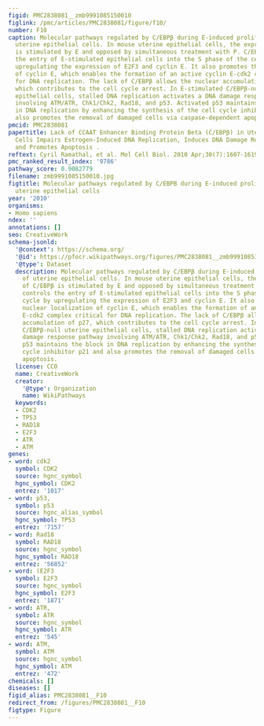 ```yaml
---
figid: PMC2838081__zmb9991085150010
figlink: /pmc/articles/PMC2838081/figure/f10/
number: F10
caption: Molecular pathways regulated by C/EBPβ during E-induced proliferation of
  uterine epithelial cells. In mouse uterine epithelial cells, the expression of C/EBPβ
  is stimulated by E and opposed by simultaneous treatment with P. C/EBPβ controls
  the entry of E-stimulated epithelial cells into the S phase of the cell cycle by
  upregulating the expression of E2F3 and cyclin E. It also promotes the nuclear localization
  of cyclin E, which enables the formation of an active cyclin E-cdk2 complex critical
  for DNA replication. The lack of C/EBPβ allows the nuclear accumulation of p27,
  which contributes to the cell cycle arrest. In E-stimulated C/EBPβ-null uterine
  epithelial cells, stalled DNA replication activates a DNA damage response pathway
  involving ATM/ATR, Chk1/Chk2, Rad18, and p53. Activated p53 maintains the block
  in DNA replication by enhancing the synthesis of the cell cycle inhibitor p21 and
  also promotes the removal of damaged cells via caspase-dependent apoptosis.
pmcid: PMC2838081
papertitle: Lack of CCAAT Enhancer Binding Protein Beta (C/EBPβ) in Uterine Epithelial
  Cells Impairs Estrogen-Induced DNA Replication, Induces DNA Damage Response Pathways,
  and Promotes Apoptosis .
reftext: Cyril Ramathal, et al. Mol Cell Biol. 2010 Apr;30(7):1607-1619.
pmc_ranked_result_index: '9786'
pathway_score: 0.9082779
filename: zmb9991085150010.jpg
figtitle: Molecular pathways regulated by C/EBPB during E-induced proliferation of
  uterine epithelial cells
year: '2010'
organisms:
- Homo sapiens
ndex: ''
annotations: []
seo: CreativeWork
schema-jsonld:
  '@context': https://schema.org/
  '@id': https://pfocr.wikipathways.org/figures/PMC2838081__zmb9991085150010.html
  '@type': Dataset
  description: Molecular pathways regulated by C/EBPβ during E-induced proliferation
    of uterine epithelial cells. In mouse uterine epithelial cells, the expression
    of C/EBPβ is stimulated by E and opposed by simultaneous treatment with P. C/EBPβ
    controls the entry of E-stimulated epithelial cells into the S phase of the cell
    cycle by upregulating the expression of E2F3 and cyclin E. It also promotes the
    nuclear localization of cyclin E, which enables the formation of an active cyclin
    E-cdk2 complex critical for DNA replication. The lack of C/EBPβ allows the nuclear
    accumulation of p27, which contributes to the cell cycle arrest. In E-stimulated
    C/EBPβ-null uterine epithelial cells, stalled DNA replication activates a DNA
    damage response pathway involving ATM/ATR, Chk1/Chk2, Rad18, and p53. Activated
    p53 maintains the block in DNA replication by enhancing the synthesis of the cell
    cycle inhibitor p21 and also promotes the removal of damaged cells via caspase-dependent
    apoptosis.
  license: CC0
  name: CreativeWork
  creator:
    '@type': Organization
    name: WikiPathways
  keywords:
  - CDK2
  - TP53
  - RAD18
  - E2F3
  - ATR
  - ATM
genes:
- word: cdk2
  symbol: CDK2
  source: hgnc_symbol
  hgnc_symbol: CDK2
  entrez: '1017'
- word: p53,
  symbol: p53
  source: hgnc_alias_symbol
  hgnc_symbol: TP53
  entrez: '7157'
- word: Rad18
  symbol: RAD18
  source: hgnc_symbol
  hgnc_symbol: RAD18
  entrez: '56852'
- word: (E2F3
  symbol: E2F3
  source: hgnc_symbol
  hgnc_symbol: E2F3
  entrez: '1871'
- word: ATR,
  symbol: ATR
  source: hgnc_symbol
  hgnc_symbol: ATR
  entrez: '545'
- word: ATM,
  symbol: ATM
  source: hgnc_symbol
  hgnc_symbol: ATM
  entrez: '472'
chemicals: []
diseases: []
figid_alias: PMC2838081__F10
redirect_from: /figures/PMC2838081__F10
figtype: Figure
---
```

